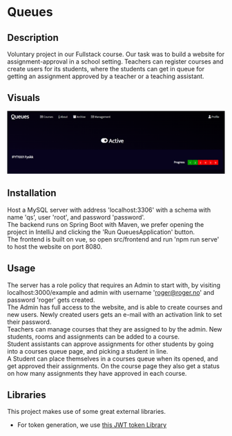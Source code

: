 # Queues

## Description
Voluntary project in our Fullstack course. Our task was to build a website for assignment-approval in a school setting. Teachers can register courses and create users for its students, where the students can get in queue for getting an assignment approved by a teacher or a teaching assistant.

## Visuals
![Front page view of website](banner.PNG)

## Installation 
Host a MySQL server with address 'localhost:3306' with a schema with name 'qs', user 'root', and password 'password'.  
The backend runs on Spring Boot with Maven, we prefer opening the project in IntelliJ and clicking the 'Run QueuesApplication' button.  
The frontend is built on vue, so open src/frontend and run 'npm run serve' to host the website on port 8080.

## Usage
The server has a role policy that requires an Admin to start with, by visiting localhost:3000/example and admin with username 'roger@roger.no' and password 'roger' gets created.  
The Admin has full access to the website, and is able to create courses and new users. Newly created users gets an e-mail with an activation link to set their password.  
Teachers can manage courses that they are assigned to by the admin. New students, rooms and assignments can be added to a course.  
Student assistants can approve assignments for other students by going into a courses queue page, and picking a student in line.  
A Student can place themselves in a courses queue when its opened, and get approved their assignments. On the course page they also get a status on how many assignments they have approved in each course.  

## Libraries
This project makes use of some great external libraries. 

- For token generation, we use [this JWT token Library](https://github.com/jwtk/jjwt)
